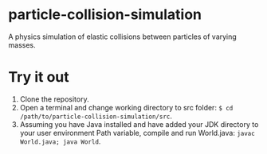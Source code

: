 # particle-collision-simulation
A physics simulation of elastic collisions between particles of varying masses.

# Try it out
1. Clone the repository.
2. Open a terminal and change working directory to src folder: `$ cd /path/to/particle-collision-simulation/src`. 
3. Assuming you have Java installed and have added your JDK directory to your user environment Path variable, compile and run World.java: `javac World.java; java World`.
